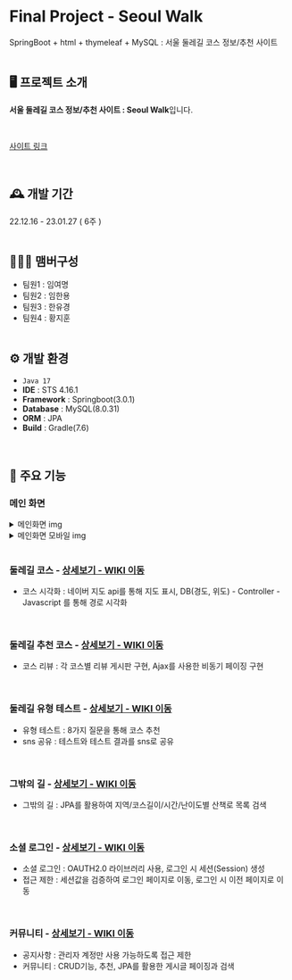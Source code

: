 # Final Project - Seoul Walk
SpringBoot + html + thymeleaf + MySQL : 서울 둘레길 코스 정보/추천 사이트
<br/><br/>

## 🖥️ 프로젝트 소개
**서울 둘레길 코스 정보/추천 사이트 : Seoul Walk**입니다. 

<br/>

<a href="https://seoulwalk.kro.kr">사이트 링크</a>

<br/>

## 🕰️ 개발 기간
22.12.16 - 23.01.27 ( 6주 )
<br/><br/>

## 🧑‍🤝‍🧑 맴버구성
 - 팀원1 : 임여명
 - 팀원2 : 임한용
 - 팀원3 : 한유경
 - 팀원4 : 황지훈
<br/><br/>

## ⚙️ 개발 환경
- `Java 17`
- **IDE** : STS 4.16.1
- **Framework** : Springboot(3.0.1)
- **Database** : MySQL(8.0.31)
- **ORM** : JPA
- **Build** : Gradle(7.6)
<br/>

## 📌 주요 기능

### 메인 화면

<details>
<summary>메인화면 img</summary>
<div markdown="1">

<img src="https://user-images.githubusercontent.com/82715109/216530432-cbaa15fc-6cc6-4486-bcd8-73478863bdb6.png" width="1200" height="1000" />

</div>
</details>

<details>
<summary>메인화면 모바일 img</summary>
<div markdown="1">

<img src="https://user-images.githubusercontent.com/82715109/216531118-316d45a2-1336-4e04-8242-0b46b48204a3.png" />

</div>
</details>

<br>

### 둘레길 코스 - <a href="https://github.com/rkgh17/SeoulWalk/wiki/%EB%91%98%EB%A0%88%EA%B8%B8-%EC%BD%94%EC%8A%A4#-%EB%91%98%EB%A0%88%EA%B8%B8-%EC%BD%94%EC%8A%A4" >상세보기 - WIKI 이동</a>
- 코스 시각화 : 네이버 지도 api를 통해 지도 표시, DB(경도, 위도) - Controller - Javascript 를 통해 경로 시각화

<br>

### 둘레길 추천 코스 - <a href="https://github.com/rkgh17/SeoulWalk/wiki/%EB%91%98%EB%A0%88%EA%B8%B8-%EC%B6%94%EC%B2%9C-%EC%BD%94%EC%8A%A4" >상세보기 - WIKI 이동</a>
- 코스 리뷰 : 각 코스별 리뷰 게시판 구현, Ajax를 사용한 비동기 페이징 구현

<br>

### 둘레길 유형 테스트 - <a href="https://github.com/rkgh17/SeoulWalk/wiki/%EB%91%98%EB%A0%88%EA%B8%B8-%EC%9C%A0%ED%98%95-%ED%85%8C%EC%8A%A4%ED%8A%B8" >상세보기 - WIKI 이동</a>
- 유형 테스트 : 8가지 질문을 통해 코스 추천
- sns 공유 : 테스트와 테스트 결과를 sns로 공유

<br>

### 그밖의 길 - <a href="https://github.com/rkgh17/SeoulWalk/wiki/%EA%B7%B8%EB%B0%96%EC%9D%98-%EA%B8%B8" >상세보기 - WIKI 이동</a>
- 그밖의 길 : JPA를 활용하여 지역/코스길이/시간/난이도별 산책로 목록 검색

<br>

### 소셜 로그인 - <a href="" >상세보기 - WIKI 이동</a>
- 소셜 로그인  :  OAUTH2.0 라이브러리 사용, 로그인 시 세션(Session) 생성
- 접근 제한 : 세션값을 검증하여 로그인 페이지로 이동, 로그인 시 이전 페이지로 이동

<br>

### 커뮤니티 - <a href="" >상세보기 - WIKI 이동</a> 
- 공지사항 : 관리자 계정만 사용 가능하도록 접근 제한
- 커뮤니티 : CRUD기능, 추천, JPA를 활용한 게시글 페이징과 검색

